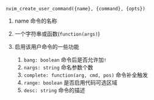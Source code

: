 `nvim_create_user_command({name}, {command}, {opts})`

1. name 命令的名称
2. 一个字符串或函数(`function(args)`)
3. 启用该用户命令的一些功能

   1. `bang: boolean` 命令后是否允许加`!`
   2. `nargs: string` 命名参数个数
   3. `complete: function(arg, cmd, pos)` 命令补全触发
   4. `range: boolean` 是否启用代码可选区域
   5. `desc: string` 命令的描述
